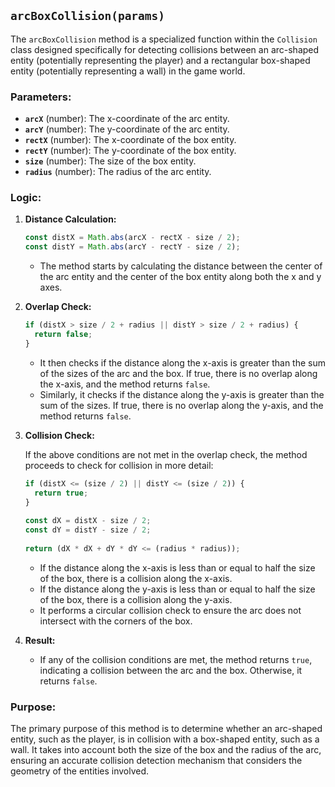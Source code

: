 ## `arcBoxCollision(params)`

The `arcBoxCollision` method is a specialized function within the `Collision` class designed specifically for detecting collisions between an arc-shaped entity (potentially representing the player) and a rectangular box-shaped entity (potentially representing a wall) in the game world.

### Parameters:

- **`arcX`** (number): The x-coordinate of the arc entity.
- **`arcY`** (number): The y-coordinate of the arc entity.
- **`rectX`** (number): The x-coordinate of the box entity.
- **`rectY`** (number): The y-coordinate of the box entity.
- **`size`** (number): The size of the box entity.
- **`radius`** (number): The radius of the arc entity.

### Logic:

1. **Distance Calculation:**
    ```js
    const distX = Math.abs(arcX - rectX - size / 2);
    const distY = Math.abs(arcY - rectY - size / 2);
    ```
    - The method starts by calculating the distance between the center of the arc entity and the center of the box entity along both the x and y axes.

2. **Overlap Check:**
    ```js
    if (distX > size / 2 + radius || distY > size / 2 + radius) {
      return false;
    }
    ```
    - It then checks if the distance along the x-axis is greater than the sum of the sizes of the arc and the box. If true, there is no overlap along the x-axis, and the method returns `false`.
    - Similarly, it checks if the distance along the y-axis is greater than the sum of the sizes. If true, there is no overlap along the y-axis, and the method returns `false`.

3. **Collision Check:**

    If the above conditions are not met in the overlap check, the method proceeds to check for collision in more detail:
    ```js
    if (distX <= (size / 2) || distY <= (size / 2)) {
      return true;
    }
  
    const dX = distX - size / 2;
    const dY = distY - size / 2;
  
    return (dX * dX + dY * dY <= (radius * radius));
    ```
      - If the distance along the x-axis is less than or equal to half the size of the box, there is a collision along the x-axis.
      - If the distance along the y-axis is less than or equal to half the size of the box, there is a collision along the y-axis.
      - It performs a circular collision check to ensure the arc does not intersect with the corners of the box.

4. **Result:**
   - If any of the collision conditions are met, the method returns `true`, indicating a collision between the arc and the box. Otherwise, it returns `false`.

### Purpose:

The primary purpose of this method is to determine whether an arc-shaped entity, such as the player, is in collision with a box-shaped entity, such as a wall. It takes into account both the size of the box and the radius of the arc, ensuring an accurate collision detection mechanism that considers the geometry of the entities involved.
